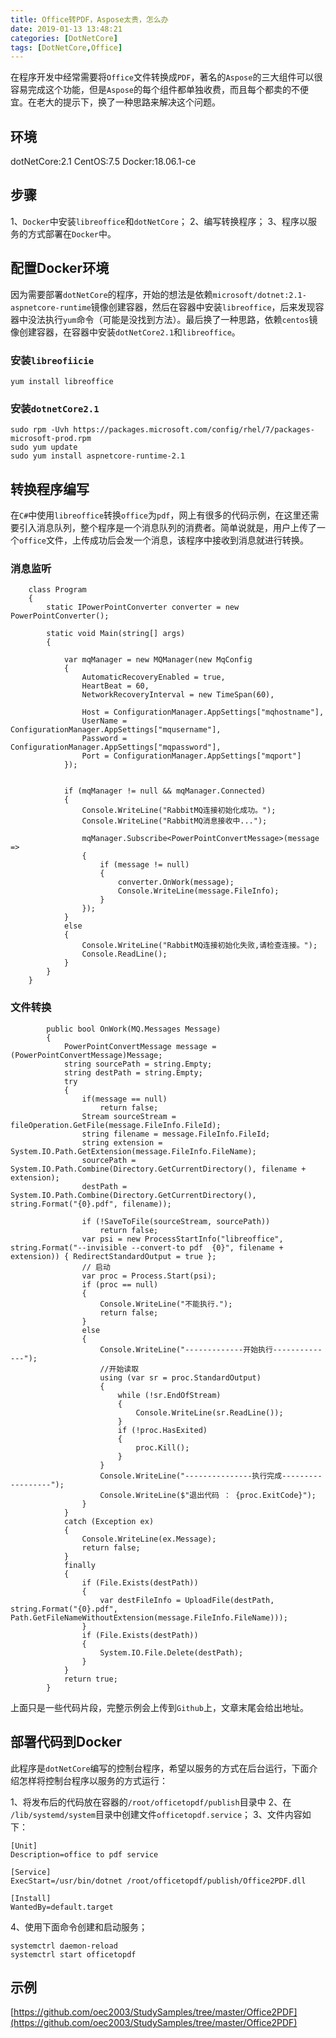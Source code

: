 ```yaml
---
title: Office转PDF，Aspose太贵，怎么办
date: 2019-01-13 13:48:21
categories: [DotNetCore]
tags: [DotNetCore,Office]
---
```


在程序开发中经常需要将`Office`文件转换成`PDF`，著名的`Aspose`的三大组件可以很容易完成这个功能，但是`Aspose`的每个组件都单独收费，而且每个都卖的不便宜。在老大的提示下，换了一种思路来解决这个问题。

<!--more-->

## 环境

dotNetCore:2.1
CentOS:7.5
Docker:18.06.1-ce

## 步骤

1、`Docker`中安装`libreoffice`和`dotNetCore`；
2、编写转换程序；
3、程序以服务的方式部署在`Docker`中。

## 配置Docker环境

因为需要部署`dotNetCore`的程序，开始的想法是依赖`microsoft/dotnet:2.1-aspnetcore-runtime`镜像创建容器，然后在容器中安装`libreoffice`，后来发现容器中没法执行`yum`命令（可能是没找到方法）。最后换了一种思路，依赖`centos`镜像创建容器，在容器中安装`dotNetCore2.1`和`libreoffice`。

### 安装`libreofiicie`

```
yum install libreoffice 
```

### 安装`dotnetCore2.1`

```
sudo rpm -Uvh https://packages.microsoft.com/config/rhel/7/packages-microsoft-prod.rpm
sudo yum update
sudo yum install aspnetcore-runtime-2.1
```

## 转换程序编写

在`C#`中使用`libreoffice`转换`office`为`pdf`，网上有很多的代码示例，在这里还需要引入消息队列，整个程序是一个消息队列的消费者。简单说就是，用户上传了一个`office`文件，上传成功后会发一个消息，该程序中接收到消息就进行转换。

### 消息监听

```
    class Program
    {
        static IPowerPointConverter converter = new PowerPointConverter();

        static void Main(string[] args)
        {

            var mqManager = new MQManager(new MqConfig
            {
                AutomaticRecoveryEnabled = true,
                HeartBeat = 60,
                NetworkRecoveryInterval = new TimeSpan(60),

                Host = ConfigurationManager.AppSettings["mqhostname"], 
                UserName = ConfigurationManager.AppSettings["mqusername"],
                Password = ConfigurationManager.AppSettings["mqpassword"],
                Port = ConfigurationManager.AppSettings["mqport"]
            });


            if (mqManager != null && mqManager.Connected)
            {
                Console.WriteLine("RabbitMQ连接初始化成功。");
                Console.WriteLine("RabbitMQ消息接收中...");

                mqManager.Subscribe<PowerPointConvertMessage>(message =>
                {
                    if (message != null)
                    {
                        converter.OnWork(message);
                        Console.WriteLine(message.FileInfo);
                    }
                });
            }
            else
            {
                Console.WriteLine("RabbitMQ连接初始化失败,请检查连接。");
                Console.ReadLine();
            }
        }
    }
```

### 文件转换

```
        public bool OnWork(MQ.Messages Message)
        {
            PowerPointConvertMessage message = (PowerPointConvertMessage)Message;
            string sourcePath = string.Empty;
            string destPath = string.Empty;
            try
            {
                if(message == null)
                    return false;
                Stream sourceStream = fileOperation.GetFile(message.FileInfo.FileId);
                string filename = message.FileInfo.FileId;
                string extension = System.IO.Path.GetExtension(message.FileInfo.FileName);
                sourcePath = System.IO.Path.Combine(Directory.GetCurrentDirectory(), filename + extension);
                destPath = System.IO.Path.Combine(Directory.GetCurrentDirectory(), string.Format("{0}.pdf", filename));

                if (!SaveToFile(sourceStream, sourcePath))
                    return false;
                var psi = new ProcessStartInfo("libreoffice", string.Format("--invisible --convert-to pdf  {0}", filename + extension)) { RedirectStandardOutput = true };
                // 启动
                var proc = Process.Start(psi);
                if (proc == null)
                {
                    Console.WriteLine("不能执行.");
                    return false;
                }
                else
                {
                    Console.WriteLine("-------------开始执行--------------");
                    //开始读取
                    using (var sr = proc.StandardOutput)
                    {
                        while (!sr.EndOfStream)
                        {
                            Console.WriteLine(sr.ReadLine());
                        }
                        if (!proc.HasExited)
                        {
                            proc.Kill();
                        }
                    }
                    Console.WriteLine("---------------执行完成------------------");
                    Console.WriteLine($"退出代码 ： {proc.ExitCode}");
                }
            }
            catch (Exception ex)
            {
                Console.WriteLine(ex.Message);
                return false;
            }
            finally
            {
                if (File.Exists(destPath))
                {
                    var destFileInfo = UploadFile(destPath, string.Format("{0}.pdf", Path.GetFileNameWithoutExtension(message.FileInfo.FileName)));
                }
                if (File.Exists(destPath))
                {
                    System.IO.File.Delete(destPath);
                }
            }
            return true;
        }
```

上面只是一些代码片段，完整示例会上传到`Github`上，文章末尾会给出地址。

## 部署代码到Docker

此程序是`dotNetCore`编写的控制台程序，希望以服务的方式在后台运行，下面介绍怎样将控制台程序以服务的方式运行：

1、将发布后的代码放在容器的`/root/officetopdf/publish`目录中
2、在 `/lib/systemd/system`目录中创建文件`officetopdf.service`；
3、文件内容如下：

```
[Unit]
Description=office to pdf service

[Service]
ExecStart=/usr/bin/dotnet /root/officetopdf/publish/Office2PDF.dll

[Install]
WantedBy=default.target
```

4、使用下面命令创建和启动服务；

```
systemctrl daemon-reload
systemctrl start officetopdf
```

## 示例

[https://github.com/oec2003/StudySamples/tree/master/Office2PDF](https://github.com/oec2003/StudySamples/tree/master/Office2PDF)

